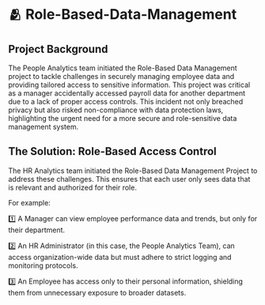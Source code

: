# 🫂 Role-Based-Data-Management

## Project Background
The People Analytics team initiated the Role-Based Data Management project to tackle challenges in securely managing employee data and providing tailored access to sensitive information. This project was critical as a manager accidentally accessed payroll data for another department due to a lack of proper access controls. This incident not only breached privacy but also risked non-compliance with data protection laws, highlighting the urgent need for a more secure and role-sensitive data management system.

## The Solution: Role-Based Access Control
The HR Analytics team initiated the Role-Based Data Management Project to address these challenges. This ensures that each user only sees data that is relevant and authorized for their role.

For example:

1️⃣ A Manager can view employee performance data and trends, but only for their department.

2️⃣ An HR Administrator (in this case, the People Analytics Team), can access organization-wide data but must adhere to strict logging and monitoring protocols.

3️⃣ An Employee has access only to their personal information, shielding them from unnecessary exposure to broader datasets.

